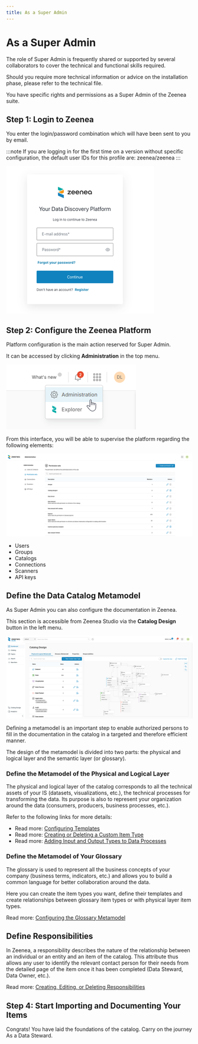 ```yaml
---
title: As a Super Admin
---
```


# As a Super Admin

The role of Super Admin is frequently shared or supported by several collaborators to cover the technical and functional skills required.

Should you require more technical information or advice on the installation phase, please refer to the technical file.

You have specific rights and permissions as a Super Admin of the Zeenea suite. 

## Step 1: Login to Zeenea

You enter the login/password combination which will have been sent to you by email.

:::note
If you are logging in for the first time on a version without specific configuration, the default user IDs for this profile are: zeenea/zeenea
:::

  ![](./_shared/zeenea-login.png)

## Step 2: Configure the Zeenea Platform

Platform configuration is the main action reserved for Super Admin. 

It can be accessed by clicking **Administration** in the top menu.

  ![](./_shared/zeenea-administration.png)

From this interface, you will be able to supervise the platform regarding the following elements: 

  ![](./_shared/zeenea-permission-sets.png)

* Users
* Groups
* Catalogs
* Connections
* Scanners
* API keys

## Define the Data Catalog Metamodel

As Super Admin you can also configure the documentation in Zeenea. 

This section is accessible from Zeenea Studio via the **Catalog Design** button in the left menu.

  ![](./_shared/zeenea-catalog-design.png)

Defining a metamodel is an important step to enable authorized persons to fill in the documentation in the catalog in a targeted and therefore efficient manner.

The design of the metamodel is divided into two parts: the physical and logical layer and the semantic layer (or glossary).

### Define the Metamodel of the Physical and Logical Layer

The physical and logical layer of the catalog corresponds to all the technical assets of your IS (datasets, visualizations, etc.), the technical processes for transforming the data. Its purpose is also to represent your organization around the data (consumers, producers, business processes, etc.).

Refer to the following links for more details:

* Read more: [Configuring Templates](./zeenea-configuring-templates)
* Read more: [Creating or Deleting a Custom Item Type](./zeenea-studio-create-delete-custom-item)
* Read more: [Adding Input and Output Types to Data Processes](./zeenea-add-input-output-types)

### Define the Metamodel of Your Glossary

The glossary is used to represent all the business concepts of your company (business terms, indicators, etc.) and allows you to build a common language for better collaboration around the data.

Here you can create the item types you want, define their templates and create relationships between glossary item types or with physical layer item types.

Read more: [Configuring the Glossary Metamodel](./zeenea-studio-configure-glossary-model)

## Define Responsibilities

In Zeenea, a responsibility describes the nature of the relationship between an individual or an entity and an item of the catalog. This attribute thus allows any user to identify the relevant contact person for their needs from the detailed page of the item once it has been completed (Data Steward, Data Owner, etc.).

Read more: [Creating, Editing, or Deleting Responsibilities](./zeenea-studio-create-delete-responsibility)

## Step 4: Start Importing and Documenting Your Items

Congrats! You have laid the foundations of the catalog. Carry on the journey As a Data Steward.